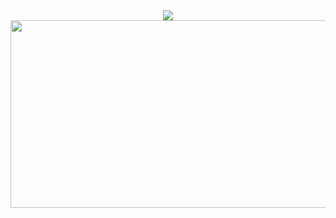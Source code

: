 <div align="center">
  <img src="https://capsule-render.vercel.app/api?type=waving&color=0:9e91c6,100:9e91c6&height=180&text=Yeyun's%20Github!&animation=fadeIn&fontColor=ffffff&fontSize=60" />



<a href="https://www.gitanimals.org/en_US?utm_medium=image&utm_source=yeyun0423&utm_content=farm">
<img
  src="https://render.gitanimals.org/farms/yeyun0423"
  width="600"
  height="300"
/>
</a>
</div>


